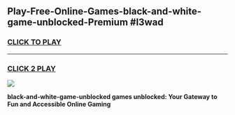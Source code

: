 
## Play-Free-Online-Games-black-and-white-game-unblocked-Premium #l3wad
<h3>
<a href="https://premium.freeplayer.one?title=black-and-white-game-unblocked&ref=8M">CLICK TO PLAY</a></h3>
<hr>

<h3>
<a href="https://premium.freeplayer.one?title=black-and-white-game-unblocked&ref=8M">CLICK 2 PLAY</a>
  
</h3>

<a href="https://premium.freeplayer.one?title=black-and-white-game-unblocked&ref=8M"><img src="https://clearcache.store/games.png"></a>


**black-and-white-game-unblocked games unblocked: Your Gateway to Fun and Accessible Online Gaming**
